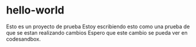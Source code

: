 # hello-world
Esto es un proyecto de prueba
Estoy escribiendo esto como una prueba de que se estan realizando cambios
Espero que este cambio se pueda ver en codesandbox.
